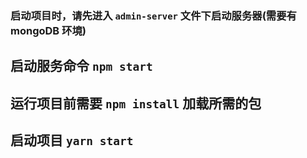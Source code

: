 ### 启动项目时，请先进入 `admin-server` 文件下启动服务器(需要有 mongoDB 环境)
## 启动服务命令 `npm start`

## 运行项目前需要 `npm install` 加载所需的包
## 启动项目 `yarn start`

